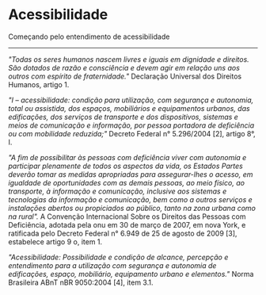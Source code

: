 # Acessibilidade

Começando pelo entendimento de acessibilidade

----

*"Todas os seres humanos nascem livres e iguais em dignidade e direitos. São dotados de razão e consciência e devem agir em relação uns aos outros com espírito de fraternidade."* Declaração Universal dos Direitos Humanos, artigo 1.

*"I – acessibilidade: condição para utilização, com segurança e autonomia, total ou assistida, dos espaços, mobiliários e equipamentos urbanos, das edificações, dos serviços de transporte e dos dispositivos, sistemas e meios de comunicação e informação, por pessoa portadora de deficiência ou com mobilidade reduzida;"* Decreto Federal n° 5.296/2004 [2], artigo 8°, I.

*"A fim de possibilitar às pessoas com deficiência viver com autonomia e participar plenamente de todos os aspectos da vida, os Estados Partes deverão tomar as medidas apropriadas para assegurar-lhes o acesso, em igualdade de oportunidades com as demais pessoas, ao meio físico, ao transporte, à informação e comunicação, inclusive aos sistemas e tecnologias da informação e comunicação, bem como a outros serviços e instalações abertos ou propiciados ao público, tanto na zona urbana como na rural".* A Convenção Internacional Sobre os Direitos das Pessoas com Deficiência, adotada pela onu em 30 de março de 2007, em nova York, e ratificada pelo Decreto Federal n° 6.949 de 25 de agosto de 2009 [3], estabelece artigo 9 o, item 1.

*"Acessibilidade: Possibilidade e condição de alcance, percepção e entendimento para a utilização com segurança e autonomia de edificações, espaço, mobiliário, equipamento urbano e elementos."* Norma Brasileira ABnT nBR 9050:2004 [4], item 3.1.

